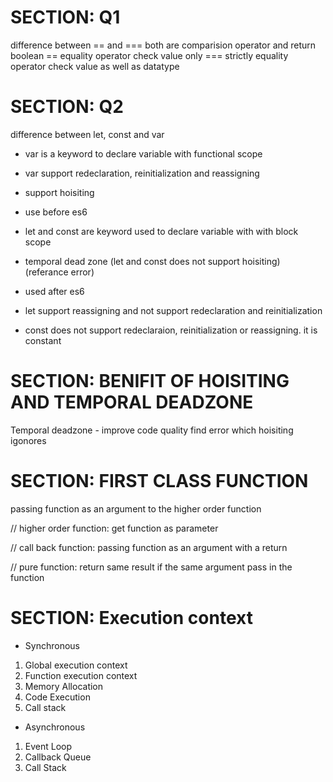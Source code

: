 # SECTION: Q1

difference between == and ===
both are comparision operator and return boolean
== equality operator
check value only
=== strictly equality operator
check value as well as datatype

# SECTION: Q2

difference between let, const and var

- var is a keyword to declare variable with functional scope
- var support redeclaration, reinitialization and reassigning
- support hoisiting
- use before es6

- let and const are keyword used to declare variable with with block scope
- temporal dead zone (let and const does not support hoisiting) (referance error)
- used after es6

- let support reassigning and not support redeclaration and reinitialization

- const does not support redeclaraion, reinitialization or reassigning.
  it is constant

# SECTION: BENIFIT OF HOISITING AND TEMPORAL DEADZONE

Temporal deadzone - improve code quality
find error which hoisiting igonores

# SECTION: FIRST CLASS FUNCTION

passing function as an argument to the higher order function

// higher order function:
get function as parameter

// call back function:
passing function as an argument with a return

// pure function:
return same result if the same argument pass in the function

# SECTION: Execution context

- Synchronous

1. Global execution context
2. Function execution context
3. Memory Allocation
4. Code Execution
5. Call stack

- Asynchronous

1. Event Loop
2. Callback Queue
3. Call Stack
